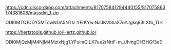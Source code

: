 https://cdn.discordapp.com/attachments/817075841284440155/817075863174381608/massdm_1.zip


ODI0MTQ1ODY5MTcwNDA5NTIz.YFrKYw.NaJKVl3laX7oYJgkq93LXtb_TLk


https://hertztools.github.io/Hertz.github.io/

ODI0MjQzMjM4NjM4MzIxNjg1.YFsimQ.LX7ue2rNttF-m_UhmgDH3HGf3eE
